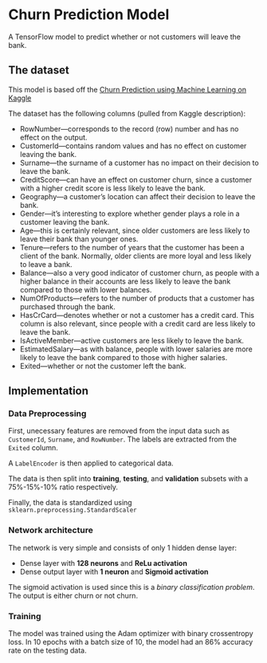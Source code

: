 # Churn Prediction Model

A TensorFlow model to predict whether or not customers will leave the bank.

## The dataset

This model is based off the [Churn Prediction using Machine Learning on Kaggle](https://www.kaggle.com/code/simgeerek/churn-prediction-using-machine-learning/input)

The dataset has the following columns (pulled from Kaggle description):

- RowNumber—corresponds to the record (row) number and has no effect on the output.
- CustomerId—contains random values and has no effect on customer leaving the bank.
- Surname—the surname of a customer has no impact on their decision to leave the bank.
- CreditScore—can have an effect on customer churn, since a customer with a higher credit score is less likely to leave the bank.
- Geography—a customer’s location can affect their decision to leave the bank.
- Gender—it’s interesting to explore whether gender plays a role in a customer leaving the bank.
- Age—this is certainly relevant, since older customers are less likely to leave their bank than younger ones.
- Tenure—refers to the number of years that the customer has been a client of the bank. Normally, older clients are more loyal and less likely to leave a bank.
- Balance—also a very good indicator of customer churn, as people with a higher balance in their accounts are less likely to leave the bank compared to those with lower balances.
- NumOfProducts—refers to the number of products that a customer has purchased through the bank.
- HasCrCard—denotes whether or not a customer has a credit card. This column is also relevant, since people with a credit card are less likely to leave the bank.
- IsActiveMember—active customers are less likely to leave the bank.
- EstimatedSalary—as with balance, people with lower salaries are more likely to leave the bank compared to those with higher salaries.
- Exited—whether or not the customer left the bank.

## Implementation

### Data Preprocessing

First, unecessary features are removed from the input data such as `CustomerId`, `Surname`, and `RowNumber`. The labels are extracted from the `Exited` column.

A `LabelEncoder` is then applied to categorical data.

The data is then split into **training**, **testing**, and **validation** subsets with a 75%-15%-10% ratio respectively.

Finally, the data is standardized using `sklearn.preprocessing.StandardScaler`

### Network architecture

The network is very simple and consists of only 1 hidden dense layer:

- Dense layer with **128 neurons** and **ReLu activation**
- Dense output layer with **1 neuron** and **Sigmoid activation**

The sigmoid activation is used since this is a _binary classification problem_. The output is either churn or not churn.

### Training

The model was trained using the Adam optimizer with binary crossentropy loss. In 10 epochs with a batch size of 10, the model had an 86% accuracy rate on the testing data.

